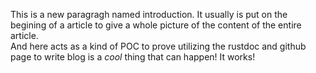 This is a new paragragh named introduction. It usually is put on the begining of a article to give a whole picture of the content of the entire article.  
And here acts as a kind of POC to prove utilizing the rustdoc and github page to write blog is a *cool* thing that can happen! It works!
